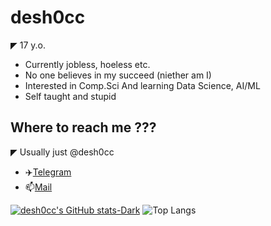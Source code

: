 # desh0cc

◤ 17 y.o. 
- Currently jobless, hoeless etc.
- No one believes in my succeed (niether am I)
- Interested in Comp.Sci And learning Data Science, AI/ML
- Self taught and stupid

## Where to reach me ???

◤ Usually just @desh0cc
- ✈️[Telegram](https://t.me/desh0cc)
- 📫[Mail](desh0ccfuture@gmail.com)

[![desh0cc's GitHub stats-Dark](https://github-readme-stats.vercel.app/api?username=desh0cc&show_icons=true&theme=dark#gh-dark-mode-only)](https://github.com/desh0cc/github-readme-stats#gh-dark-mode-only)
![Top Langs](https://github-readme-stats.vercel.app/api/top-langs/?username=desh0cc&size_weight=0.5&count_weight=0.5)
